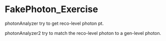 # FakePhoton_Exercise

photonAnalyzer try to get reco-level photon pt.

photonAnalyzer2 try to match the reco-level photon to a gen-level photon.
